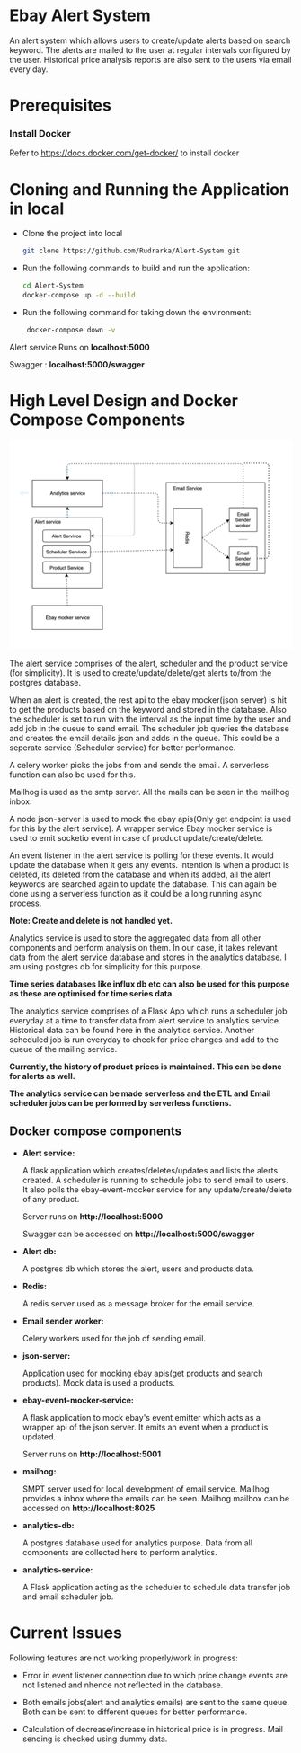 # Ebay Alert System 

An alert system which allows users to create/update alerts based on search keyword.
The alerts are mailed to the user at regular intervals configured by the user.
Historical price analysis reports are also sent to the users via email every day.

# Prerequisites

### Install Docker
Refer to https://docs.docker.com/get-docker/ to install docker

# Cloning and Running the Application in local

* Clone the project into local
    ```bash
    git clone https://github.com/Rudrarka/Alert-System.git
    ```

* Run the following commands to build and run the application:
    ```bash
    cd Alert-System
    docker-compose up -d --build
    ```
* Run the following command for taking down the environment:
   ```bash
    docker-compose down -v
   ```

Alert service Runs on **localhost:5000**

Swagger : **localhost:5000/swagger**

# High Level Design and Docker Compose Components

![Design diagram](system_design.png)

The alert service comprises of the alert, scheduler and the product service (for simplicity). It is used to create/update/delete/get alerts to/from the postgres database. 

When an alert is created, the rest api to the ebay mocker(json server) is hit to get the products based on the keyword and stored in the database. Also the scheduler is set to run with the interval as the input time by the user and add job in the queue to send email.
The scheduler job queries the database and creates the email details json and adds in the queue. This could be a seperate service (Scheduler service) for better performance. 

A celery worker picks the jobs from and sends the email. A serverless function can also be used for this.  

Mailhog is used as the smtp server. All the mails can be seen in the mailhog inbox.

A node json-server is used to mock the ebay apis(Only get endpoint is used for this  by the alert service). A wrapper service Ebay mocker service is used to emit socketio event in case of product update/create/delete.

An event listener in the alert service is polling for these events. It would update the database when it gets any events. Intention is when a product is deleted, its deleted from the database and when its added, all the alert keywords are searched again to update the database.
This can again be done using a serverless function as it could be a long running async process.

**Note: Create and delete is not handled yet.**

Analytics service is used to store the aggregated data from all other components and perform analysis on them. 
In our case, it takes relevant data from the alert service database and stores in the analytics database. I am using postgres db for simplicity for this purpose. 

**Time series databases like influx db etc can also be used for this purpose as these are optimised for time series data.** 

The analytics service comprises of a Flask App which runs a scheduler job everyday at a time to transfer data from alert service to analytics service. Historical data can be found here in the analytics service. 
Another scheduled job is run everyday to check for price changes and add to the queue of the mailing service.

**Currently, the history of product prices is maintained. This can be done for alerts as well.**

**The analytics service can be made serverless and the ETL and Email scheduler jobs can be performed by serverless functions.**

## Docker compose components

* **Alert service:** 
   
    A flask application which creates/deletes/updates and lists the alerts created.
    A scheduler is running to schedule jobs to send email to users. 
    It also polls the ebay-event-mocker service for any update/create/delete of any product.
    
    Server runs on **http://localhost:5000**
    
    Swagger can be accessed on **http://localhost:5000/swagger**

* **Alert db:** 
    
    A postgres db which stores the alert, users and products data.

* **Redis:**

    A redis server used as a message broker for the email service.

* **Email sender worker:**

    Celery workers used for the job of sending email.

* **json-server:**

    Application used for mocking ebay apis(get products and search products). Mock data is used a products.

* **ebay-event-mocker-service:**

    A flask application to mock ebay's event emitter which acts as a wrapper api of the json server. It emits an event when a product is updated.
    
    Server runs on **http://localhost:5001**
    
* **mailhog:** 

    SMPT server used for local development of email service.
    Mailhog provides a inbox where the emails can be seen.
    Mailhog mailbox can be accessed on **http://localhost:8025**

* **analytics-db:** 

    A postgres database used for analytics purpose. Data from all components are collected here to perform analytics.

* **analytics-service:** 

    A Flask application acting as the scheduler to schedule data transfer job and email scheduler job.

# Current Issues

Following features are not working properly/work in progress:

* Error in event listener connection due to which price change events are not listened and nhence not reflected in the database.

* Both emails jobs(alert and analytics emails) are sent to the same queue. Both can be sent to different queues for better performance.

* Calculation of decrease/increase in historical price is in progress. Mail sending is checked using dummy data.




